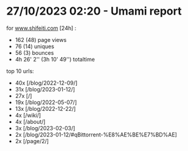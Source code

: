 # 27/10/2023 02:20 - Umami report
for www.shifeiti.com [24h] :

 - 162 (48) page views
 - 76 (14) uniques
 - 56 (3) bounces
 - 4h 26' 2'' (3h 10' 49'') totaltime


top 10 urls:
 - 40x [/blog/2022-12-09/]
 - 31x [/blog/2023-01-12/]
 - 27x [/]
 - 19x [/blog/2022-05-07/]
 - 13x [/blog/2022-12-22/]
 - 4x [/wiki/]
 - 4x [/about/]
 - 3x [/blog/2023-02-03/]
 - 2x [/blog/2023-01-12/#qBittorrent-%E8%AE%BE%E7%BD%AE]
 - 2x [/page/2/]


